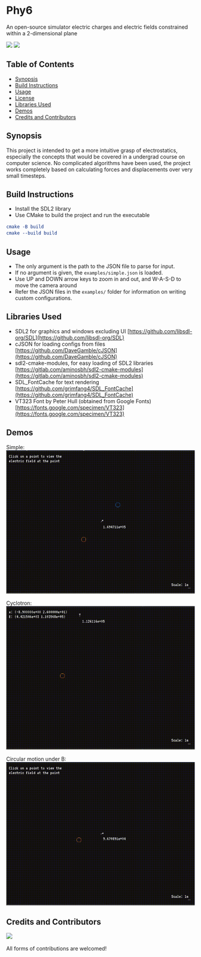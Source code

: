 # Phy6

An open-source simulator electric charges and electric fields constrained 
within a 2-dimensional plane

[![](https://img.shields.io/static/v1?label=C/Cpp&message=programming&color=black&logo=c)](https://en.wikipedia.org/wiki/C_(programming_language))
[![](https://img.shields.io/static/v1?label=CMake&message=compilation&color=green&logo=cmake)](https://cmake.org/)

## Table of Contents
- [Synopsis](#synopsis)
- [Build Instructions](#build-instructions)
- [Usage](#usage)
- [License](#license)
- [Libraries Used](#libraries-used)
- [Demos](#demos)
- [Credits and Contributors](#credits-and-contributors)

## Synopsis

This project is intended to get a more intuitive grasp of electrostatics, especially
the concepts that would be covered in a undergrad course on computer science. No
complicated algorithms have been used, the project works completely based on
calculating forces and displacements over very small timesteps.

## Build Instructions

- Install the SDL2 library
- Use CMake to build the project and run the executable
```cmake
cmake -B build
cmake --build build
```

## Usage

- The only argument is the path to the JSON file to parse for input.
- If no argument is given, the `examples/simple.json` is loaded.
- Use UP and DOWN arrow keys to zoom in and out, and W-A-S-D to move the camera around
- Refer the JSON files in the `examples/` folder for information on writing custom configurations.

## Libraries Used

- SDL2 for graphics and windows excluding UI [https://github.com/libsdl-org/SDL](https://github.com/libsdl-org/SDL)
- cJSON for loading configs from files [https://github.com/DaveGamble/cJSON](https://github.com/DaveGamble/cJSON)
- sdl2-cmake-modules, for easy loading of SDL2 libraries [https://gitlab.com/aminosbh/sdl2-cmake-modules](https://gitlab.com/aminosbh/sdl2-cmake-modules)
- SDL_FontCache for text rendering [https://github.com/grimfang4/SDL_FontCache](https://github.com/grimfang4/SDL_FontCache)
- VT323 Font by Peter Hull (obtained from Google Fonts) [https://fonts.google.com/specimen/VT323](https://fonts.google.com/specimen/VT323)

## Demos

Simple:
![](https://github.com/aadit-n3rdy/phy6/blob/master/gifs/simple.gif)

Cyclotron:
![](https://github.com/aadit-n3rdy/phy6/blob/master/gifs/cyclotron.gif)

Circular motion under B:
![](https://github.com/aadit-n3rdy/phy6/blob/master/gifs/b_only.gif)


## Credits and Contributors

<!-- Displays the list of contributors to the project. -->
<a href = "https://github.com/aadit-n3rdy/phy6/contributors">
    <img src = "https://contrib.rocks/image?repo=aadit-n3rdy/phy6"/>
</a>

All forms of contributions are welcomed!
